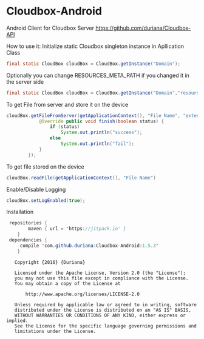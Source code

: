 # Cloudbox-Android
Android Client for Cloudbox Server https://github.com/duriana/Cloudbox-API

How to use it:
Initialize static Cloudbox singleton instance in Apllication Class
```java
final static CloudBox cloudBox = CloudBox.getInstance("Domain");
```
Optionally you can change RESOURCES_META_PATH if you changed it in the server side
```java
final static CloudBox cloudBox = CloudBox.getInstance("Domain","resourse_file_meta");
```
To get File from server and store it on the device
```java
cloudBox.getFileFromServer(getApplicationContext(), "File Name", "extension", new OnSyncFinish() {
            @Override public void finish(boolean status) {
                if (status)
                    System.out.println("success");
                else
                    System.out.println("fail");
            }
        });
```
To get file stored on the device
```java
cloudBox.readFile(getApplicationContext(), "File Name")
```
Enable/Disable Logging
```java
cloudBox.setLogEnabled(true);
```
Installation 
```java
 repositories {
        maven { url = 'https://jitpack.io' }
    }
 dependencies {
     compile 'com.github.duriana:Cloudbox-Android:1.5.3'
    }
```
```
   Copyright {2016} {Duriana}

   Licensed under the Apache License, Version 2.0 (the "License");
   you may not use this file except in compliance with the License.
   You may obtain a copy of the License at

       http://www.apache.org/licenses/LICENSE-2.0

   Unless required by applicable law or agreed to in writing, software
   distributed under the License is distributed on an "AS IS" BASIS,
   WITHOUT WARRANTIES OR CONDITIONS OF ANY KIND, either express or implied.
   See the License for the specific language governing permissions and
   limitations under the License.
```
